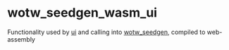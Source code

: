 # wotw_seedgen_wasm_ui

Functionality used by [ui](https://github.com/ori-rando/ui) and calling into [wotw_seedgen](https://github.com/ori-rando/wotw-seedgen), compiled to web-assembly
